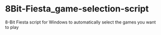 # 8Bit-Fiesta_game-selection-script
8-Bit Fiesta script for Windows to automatically select the games you want to play
